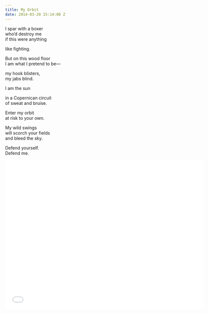 ```yaml
---
title: My Orbit
date: 2014-03-20 15:14:00 Z
---
```


I spar with a boxer  
who’d destroy me  
if this were anything  

like fighting.  

But on this wood floor  
I am what I pretend to be—  

my hook blisters,  
my jabs blind.  

I am the sun  

in a Copernican circuit  
of sweat and bruise.  

Enter my orbit  
at risk to your own.  

My wild swings  
will scorch your fields  
and bleed the sky.  

Defend yourself.  
Defend me.

<iframe width="640" height="480" src="//www.youtube.com/embed/WLiQs8Ha-Lc?rel=0&start=454" frameborder="0" allowfullscreen></iframe>
